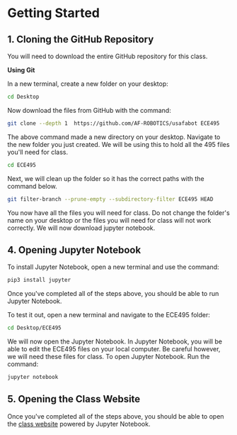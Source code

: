 # Getting Started


## 1. Cloning the GitHub Repository

You will need to download the entire GitHub repository for this class.

**Using Git**

In a new terminal, create a new folder on your desktop:

```bash
cd Desktop
```

Now download the files from GitHub with the command:

```bash
git clone --depth 1  https://github.com/AF-ROBOTICS/usafabot ECE495
```

The above command made a new directory on your desktop. Navigate to the new folder you just created. We will be using this to hold all the 495 files you'll need for class.

```bash
cd ECE495
```

Next, we will clean up the folder so it has the correct paths with the command below.

```bash
git filter-branch --prune-empty --subdirectory-filter ECE495 HEAD
```

You now have all the files you will need for class. Do not change the folder's name on your desktop or the files you will need for class will not work correctly. We will now download jupyter notebook.


## 4. Opening Jupyter Notebook

To install Jupyter Notebook, open a new terminal and use the command:

```bash
pip3 install jupyter
```

Once you've completed all of the steps above, you should be able to run Jupyter Notebook.

To test it out, open a new terminal and navigate to the ECE495 folder: 

```bash
cd Desktop/ECE495
```

We will now open the Jupyter Notebook. In Jupyter Notebook, you will be able to edit the ECE495 files on your local computer. Be careful however, we will need these files for class. To open Jupyter Notebook. Run the command:

```bash
jupyter notebook
```


## 5. Opening the Class Website

Once you've completed all of the steps above, you should be able to open the [class website](file:///home/dfec/Desktop/ECE495/_build/html/intro.html) powered by Jupyter Notebook.
